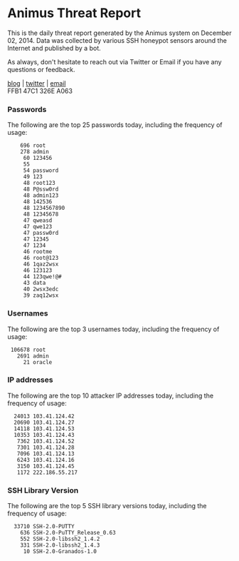 # Animus Threat Report

This is the daily threat report generated by the Animus system on December 02, 2014. Data was collected by various SSH honeypot sensors around the Internet and published by a bot.  

As always, don't hesitate to reach out via Twitter or Email if you have any questions or feedback.  

[blog](http://morris.guru) | [twitter](https://twitter.com/andrew___morris) | [email](mailto:andrew@morris.guru)  
FFB1 47C1 326E A063  
### Passwords
The following are the top 25 passwords today, including the frequency of usage:
```
    696 root
    278 admin
     60 123456
     55 
     54 password
     49 123
     48 root123
     48 P@ssw0rd
     48 admin123
     48 142536
     48 1234567890
     48 12345678
     47 qweasd
     47 qwe123
     47 passw0rd
     47 12345
     47 1234
     46 rootme
     46 root@123
     46 1qaz2wsx
     46 123123
     44 123qwe!@#
     43 data
     40 2wsx3edc
     39 zaq12wsx
```

### Usernames
The following are the top 3 usernames today, including the frequency of usage:
```
 106678 root
   2691 admin
     21 oracle
```

### IP addresses
The following are the top 10 attacker IP addresses today, including the frequency of usage:
```
  24013 103.41.124.42
  20690 103.41.124.27
  14118 103.41.124.53
  10353 103.41.124.43
   7362 103.41.124.52
   7301 103.41.124.28
   7096 103.41.124.13
   6243 103.41.124.16
   3150 103.41.124.45
   1172 222.186.55.217
```

### SSH Library Version
The following are the top 5 SSH library versions today, including the frequency of usage:
```
  33710 SSH-2.0-PUTTY
    636 SSH-2.0-PuTTY_Release_0.63
    552 SSH-2.0-libssh2_1.4.2
    331 SSH-2.0-libssh2_1.4.3
     10 SSH-2.0-Granados-1.0
```
